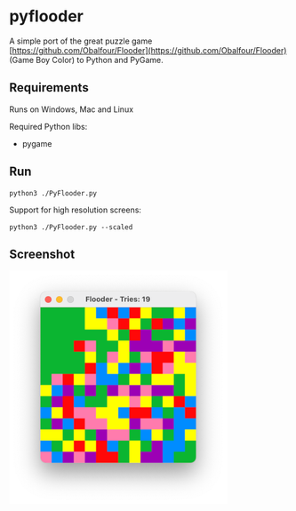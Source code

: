 # pyflooder
A simple port of the great puzzle game [https://github.com/Obalfour/Flooder](https://github.com/Obalfour/Flooder) (Game Boy Color) to Python and PyGame.

## Requirements
Runs on Windows, Mac and Linux

Required Python libs:
* pygame

## Run
```
python3 ./PyFlooder.py
```

Support for high resolution screens:
```
python3 ./PyFlooder.py --scaled
```
## Screenshot
![image](screenshot.png)
